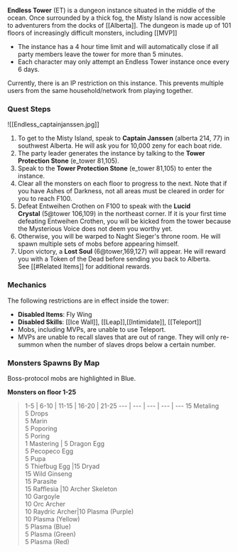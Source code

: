 **Endless Tower** (ET) is a dungeon instance situated in the middle of the ocean. Once surrounded by a thick fog, the Misty Island is now accessible to adventurers from the docks of [[Alberta]]. The dungeon is made up of 101 floors of increasingly difficult monsters, including [[MVP]]

*   The instance has a 4 hour time limit and will automatically close if all party members leave the tower for more than 5 minutes.
*    Each character may only attempt an Endless Tower instance once every 6 days.

Currently, there is an IP restriction on this instance. This prevents multiple users from the same household/network from playing together.

### Quest Steps

![[Endless_captainjanssen.jpg]]
1. To get to the Misty Island, speak to **Captain Janssen** (alberta 214, 77) in southwest Alberta. He will ask you for 10,000 zeny for each boat ride.
2. The party leader generates the instance by talking to the **Tower Protection Stone** (e_tower 81,105).
3. Speak to the **Tower Protection Stone** (e_tower 81,105) to enter the instance.
4. Clear all the monsters on each floor to progress to the next. Note that if you have Ashes of Darkness, not all areas must be cleared in order for you to reach F100.
5. Defeat Entweihen Crothen on F100 to speak with the **Lucid Crystal** (5@tower 106,109) in the northeast corner. If it is your first time defeating Entweihen Crothen, you will be kicked from the tower because the Mysterious Voice does not deem you worthy yet.
6. Otherwise, you will be warped to Naght Sieger's throne room. He will spawn multiple sets of mobs before appearing himself.
7. Upon victory, a **Lost Soul** (6@tower,169,127) will appear. He will reward you with a Token of the Dead before sending you back to Alberta. See [[#Related Items]] for additional rewards.

### Mechanics
The following restrictions are in effect inside the tower:

* **Disabled Items**: Fly Wing
*    **Disabled Skills**: [[Ice Wall]], [[Leap]],[[Intimidate]], [[Teleport]]
*    Mobs, including MVPs, are unable to use Teleport.
*    MVPs are unable to recall slaves that are out of range. They will only re-summon when the number of slaves drops below a certain number.

### Monsters Spawns By Map
Boss-protocol mobs are highlighted in Blue.

**Monsters on floor 1-25**
> 1-5 | 6-10 | 11-15 | 16-20 | 21-25 
--- | --- | --- | --- | --- 
15 Metaling  <br>5 Drops  <br>5 Marin  <br>5 Poporing  <br>5 Poring  <br>1 Mastering | 5 Dragon Egg  <br>5 Pecopeco Egg  <br>5 Pupa  <br>5 Thiefbug Egg |15 Dryad <br>15 Wild Ginseng  <br>15 Parasite  <br>15 Rafflesia |10 Archer Skeleton <br> 10 Gargoyle <br> 10 Orc Archer <br>10 Raydric Archer|10 Plasma (Purple) <br>10 Plasma (Yellow) <br>5 Plasma (Blue) <br>5 Plasma (Green) <br>5 Plasma (Red)


